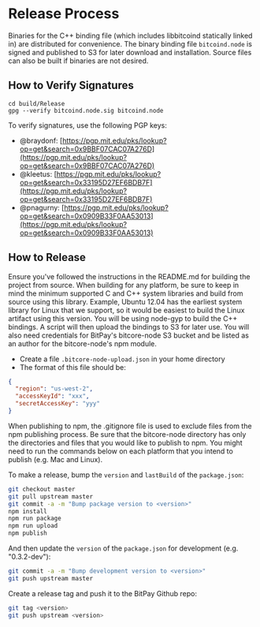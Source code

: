 # Release Process
Binaries for the C++ binding file (which includes libbitcoind statically linked in) are distributed for convenience. The binary binding file `bitcoind.node` is signed and published to S3 for later download and installation. Source files can also be built if binaries are not desired.

## How to Verify Signatures

```
cd build/Release
gpg --verify bitcoind.node.sig bitcoind.node
```

To verify signatures, use the following PGP keys:
- @braydonf: [https://pgp.mit.edu/pks/lookup?op=get&search=0x9BBF07CAC07A276D](https://pgp.mit.edu/pks/lookup?op=get&search=0x9BBF07CAC07A276D)
- @kleetus: [https://pgp.mit.edu/pks/lookup?op=get&search=0x33195D27EF6BDB7F](https://pgp.mit.edu/pks/lookup?op=get&search=0x33195D27EF6BDB7F)
- @pnagurny: [https://pgp.mit.edu/pks/lookup?op=get&search=0x0909B33F0AA53013](https://pgp.mit.edu/pks/lookup?op=get&search=0x0909B33F0AA53013)

## How to Release
Ensure you've followed the instructions in the README.md for building the project from source. When building for any platform, be sure to keep in mind the minimum supported C and C++ system libraries and build from source using this library. Example, Ubuntu 12.04 has the earliest system library for Linux that we support, so it would be easiest to build the Linux artifact using this version. You will be using node-gyp to build the C++ bindings. A script will then upload the bindings to S3 for later use. You will also need credentials for BitPay's bitcore-node S3 bucket and be listed as an author for the bitcore-node's npm module.
- Create a file `.bitcore-node-upload.json` in your home directory
- The format of this file should be:

```json
{
  "region": "us-west-2",
  "accessKeyId": "xxx",
  "secretAccessKey": "yyy"
}
```

When publishing to npm, the .gitignore file is used to exclude files from the npm publishing process. Be sure that the bitcore-node directory has only the directories and files that you would like to publish to npm. You might need to run the commands below on each platform that you intend to publish (e.g. Mac and Linux).

To make a release, bump the `version` and `lastBuild` of the `package.json`:

```bash
git checkout master
git pull upstream master
git commit -a -m "Bump package version to <version>"
npm install
npm run package
npm run upload
npm publish
```

And then update the `version` of the `package.json` for development (e.g. "0.3.2-dev"):

```bash
git commit -a -m "Bump development version to <version>"
git push upstream master
```

Create a release tag and push it to the BitPay Github repo:

```bash
git tag <version>
git push upstream <version>
```
